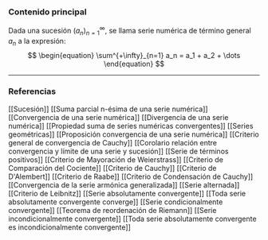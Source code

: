 ### Contenido principal

Dada una sucesión $(a_n)^\infty_{n=1}$, se llama serie numérica de término general $a_n$ a la expresión:
$$
\begin{equation}
\sum^{+\infty}_{n=1} a_n = a_1 + a_2 + \dots
\end{equation}
$$

--- 
### Referencias
[[Sucesión]]
[[Suma parcial n-ésima de una serie numérica]]
[[Convergencia de una serie numérica]]
[[Divergencia de una serie numérica]]
[[Propiedad suma de series numéricas convergentes]]
[[Series geométricas]]
[[Proposición convergencia de una serie numérica]]
[[Criterio general de convergencia de Cauchy]]
[[Corolario relación entre convergencia y límite de una serie y sucesión]]
[[Serie de términos positivos]]
[[Criterio de Mayoración de Weierstrass]]
[[Criterio de Comparación del Cociente]]
[[Criterio de Cauchy]]
[[Criterio de D'Alembert]]
[[Criterio de Raabe]]
[[Criterio de Condensación de Cauchy]]
[[Convergencia de la serie armónica generalizada]]
[[Serie alternada]]
[[Criterio de Leibnitz]]
[[Serie absolutamente convergente]]
[[Toda serie absolutamente convergente converge]]
[[Serie condicionalmente convergente]]
[[Teorema de reordenación de Riemann]]
[[Serie incondicionalmente convergente]]
[[Toda serie absolutamente convergente es incondicionalmente convergente]]
